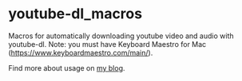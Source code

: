 # youtube-dl_macros
Macros for automatically downloading youtube video and audio with youtube-dl. Note: you must have Keyboard Maestro for Mac (https://www.keyboardmaestro.com/main/).


Find more about usage on [my blog](https://munirvafai.wordpress.com/2021/05/10/the-best-way-to-download-youtube-videos/).
